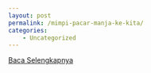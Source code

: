 ```yaml
---
layout: post
permalink: /mimpi-pacar-manja-ke-kita/
categories:
    - Uncategorized
---
```


[Baca Selengkapnya](/01)